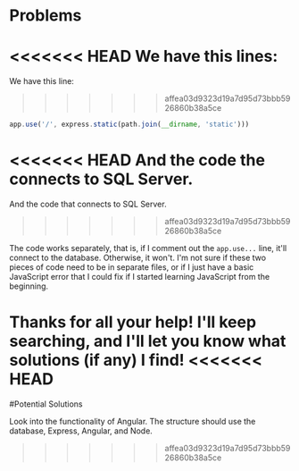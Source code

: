 # Problems 

<<<<<<< HEAD
We have this lines: 
=======
We have this line: 
>>>>>>> affea03d9323d19a7d95d73bbb5926860b38a5ce

```js
app.use('/', express.static(path.join(__dirname, 'static')))
```
<<<<<<< HEAD
And the code the connects to SQL Server. 
=======
And the code that connects to SQL Server. 
>>>>>>> affea03d9323d19a7d95d73bbb5926860b38a5ce

The code works separately, that is, if I comment out the `app.use...` line, it'll connect to the database. Otherwise, it won't. I'm not sure if these two pieces of code need to be in separate files, or if I just have a basic JavaScript error that I could fix if I started learning JavaScript from the beginning. 

Thanks for all your help! I'll keep searching, and I'll let you know what solutions (if any) I find! 
<<<<<<< HEAD
=======

#Potential Solutions

Look into the functionality of Angular. The structure should use the database, Express, Angular, and Node. 
>>>>>>> affea03d9323d19a7d95d73bbb5926860b38a5ce
